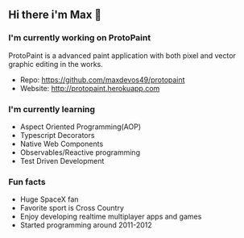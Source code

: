 ## Hi there i'm Max 👋

### I'm currently working on ProtoPaint
ProtoPaint is a advanced paint application with both pixel and vector graphic editing in the works.
- Repo: https://github.com/maxdevos49/protopaint
- Website: http://protopaint.herokuapp.com

### I'm currently learning
- Aspect Oriented Programming(AOP)
- Typescript Decorators
- Native Web Components
- Observables/Reactive programming
- Test Driven Development

### Fun facts
- Huge SpaceX fan
- Favorite sport is Cross Country
- Enjoy developing realtime multiplayer apps and games
- Started programming around 2011-2012

<!--
**maxdevos49/maxdevos49** is a ✨ _special_ ✨ repository because its `README.md` (this file) appears on your GitHub profile.

Here are some ideas to get you started:

- 🔭 I’m currently working on ...
- 🌱 I’m currently learning ...
- 👯 I’m looking to collaborate on ...
- 🤔 I’m looking for help with ...
- 💬 Ask me about ...
- 📫 How to reach me: ...
- 😄 Pronouns: ...
- ⚡ Fun fact: ...
-->
